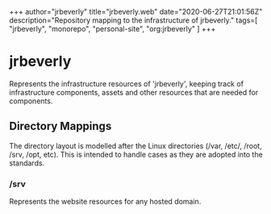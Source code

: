+++
author="jrbeverly"
title="jrbeverly.web"
date="2020-06-27T21:01:56Z"
description="Repository mapping to the infrastructure of jrbeverly."
tags=[
  "jrbeverly",
  "monorepo",
  "personal-site",
  "org:jrbeverly"
]
+++

# jrbeverly

Represents the infrastructure resources of 'jrbeverly', keeping track of infrastructure components, assets and other resources that are needed for components.

## Directory Mappings

The directory layout is modelled after the Linux directories (/var, /etc/, /root, /srv, /opt, etc). This is intended to handle cases as they are adopted into the standards.

### /srv

Represents the website resources for any hosted domain.

